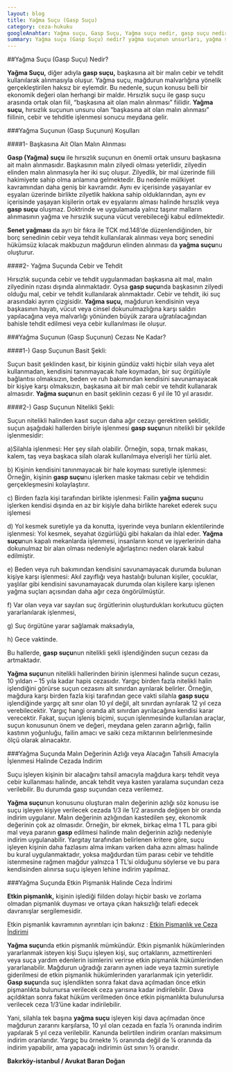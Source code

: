 ```yaml
---
layout: blog
title: Yağma Suçu (Gasp Suçu)
category: ceza-hukuku
googleAnahtar: Yağma suçu, Gasp Suçu, Yağma suçu nedir, gasp suçu nedir, Ceza avukatı, yağma suçunun cezası, bakırköy avukat, ataköy avukat, istanbul avukat 
summary: Yağma suçu (Gasp Suçu) nedir? yağma suçunun unsurları, yağma suçunun ağırlaştırılmış şekli, yağma suçunun cezası (gasp suçunun cezası), yağma suçunda etkin pişmanlık konularına değinilmiştir.
---
```



##Yağma Suçu (Gasp Suçu) Nedir? 


**Yağma Suçu,** diğer adıyla **gasp suçu,** başkasına ait bir malın cebir ve tehdit kullanılarak alınmasıyla oluşur. Yağma suçu, mağdurun malvarlığına yönelik gerçekleştirilen haksız bir eylemdir. Bu nedenle, suçun konusu belli bir ekonomik değeri olan herhangi bir maldır. Hırsızlık suçu ile gasp suçu arasında ortak olan fiil, “başkasına ait olan malın alınması”  fiilidir. **Yağma suçu,** hırsızlık suçunun unsuru olan “başkasına ait olan malın alınması”  fiilinin, cebir ve tehditle işlenmesi sonucu meydana gelir.

###Yağma Suçunun (Gasp Suçunun) Koşulları


####1- Başkasına Ait Olan Malın Alınması 


**Gasp (Yağma) suçu** ile hırsızlık suçunun en önemli ortak unsuru başkasına ait malın alınmasıdır. Başkasının malın zilyedi olması yeterlidir, zilyedin elinden malın alınmasıyla her iki suç oluşur. Zilyedlik, bir mal üzerinde fiili hakimiyete sahip olma anlamına gelmektedir. Bu nedenle mülkiyet kavramından daha geniş bir kavramdır.  Aynı ev içerisinde yaşayanlar ev eşyaları üzerinde birlikte zilyetlik hakkına sahip olduklarından, aynı ev içerisinde yaşayan kişilerin ortak ev eşyalarını alması halinde hırsızlık veya **gasp suçu** oluşmaz. Doktrinde ve uygulamada yalnız taşınır malların alınmasının yağma ve hırsızlık suçuna vücut verebileceği kabul edilmektedir.

**Senet yağması** da ayrı bir fıkra ile TCK md.148’de düzenlendiğinden, bir borç senedinin cebir veya tehdit kullanılarak alınması veya borç senedini hükümsüz kılacak makbuzun mağdurun elinden alınması da **yağma suçu**nu oluşturur. 

####2- Yağma Suçunda Cebir ve Tehdit  


Hırsızlık suçunda cebir ve tehdit uygulanmadan başkasına ait mal, malın zilyedinin rızası dışında alınmaktadır. Oysa **gasp suçu**nda başkasının zilyedi olduğu mal, cebir ve tehdit kullanılarak alınmaktadır. Cebir ve tehdit, iki suç arasındaki ayrım çizgisidir. **Yağma suçu,** mağdurun kendisinin veya başkasının hayatı, vücut veya cinsel dokunulmazlığına karşı saldırı yapılacağına veya malvarlığı yönünden büyük zarara uğratılacağından bahisle tehdit edilmesi veya cebir kullanılması ile oluşur.

###Yağma Suçunun (Gasp Suçunun) Cezası Ne Kadar?


####1-) Gasp Suçunun Basit Şekli: 


Suçun basit şeklinden kasıt, bir kişinin gündüz vakti hiçbir silah veya alet kullanmadan, kendisini tanınmayacak hale koymadan, bir suç örgütüyle bağlantısı olmaksızın, beden ve ruh bakımından kendisini savunamayacak bir kişiye karşı olmaksızın, başkasına ait bir malı cebir ve tehdit kullanarak almasıdır. **Yağma suçu**nun en basit şeklinin cezası 6 yıl ile 10 yıl arasıdır. 

####2-) Gasp Suçunun Nitelikli Şekli: 


Suçun nitelikli halinden kasıt suçun daha ağır cezayı gerektiren şeklidir, suçun aşağıdaki hallerden biriyle işlenmesi **gasp suçu**nun nitelikli bir şekilde işlenmesidir:

 a)Silahla işlenmesi: Her şey silah olabilir. Örneğin, sopa, tırnak makası, kalem, taş veya başkaca silah olarak kullanılmaya elverişli her türlü alet.
 
 b) Kişinin kendisini tanınmayacak bir hale koyması suretiyle işlenmesi: Örneğin, kişinin **gasp suçu**nu işlerken maske takması cebir ve tehdidin gerçekleşmesini kolaylaştırır.
 
c) Birden fazla kişi tarafından birlikte işlenmesi: Failin **yağma suçu**nu işlerken kendisi dışında en az bir kişiyle daha birlikte hareket ederek suçu işlemesi 

d) Yol kesmek suretiyle ya da konutta, işyerinde veya bunların eklentilerinde işlenmesi: Yol kesmek, seyahat özgürlüğü gibi hakaları da ihlal eder. **Yağma suçu**nun kapalı mekanlarda işlenmesi, insanların konut ve işyerlerinin daha dokunulmaz bir alan olması nedeniyle ağırlaştırıcı neden olarak kabul edilmiştir.

e) Beden veya ruh bakımından kendisini savunamayacak durumda bulunan kişiye karşı işlenmesi: Akıl zayıflığı veya hastalığı bulunan kişiler, çocuklar, yaşlılar gibi kendisini savunamayacak durumda olan kişilere karşı işlenen yağma suçları açısından daha ağır ceza öngörülmüştür.

f) Var olan veya var sayılan suç örgütlerinin oluşturdukları korkutucu güçten yararlanılarak işlenmesi,

g) Suç örgütüne yarar sağlamak maksadıyla,

h) Gece vaktinde.
 
Bu hallerde, **gasp suçu**nun nitelikli şekli işlendiğinden suçun cezası da artmaktadır. 

**Yağma suçu**nun nitelikli hallerinden birinin işlenmesi halinde suçun cezası, 10 yıldan – 15 yıla kadar hapis cezasıdır. Yargıç birden fazla nitelikli halin işlendiğini görürse suçun cezasını alt sınırdan ayrılarak belirler. Örneğin, mağdura karşı birden fazla kişi tarafından gece vakti silahla **gasp suçu** işlendiğinde yargıç alt sınır olan 10 yıl değil, alt sınırdan ayrılarak 12 yıl ceza verebilecektir. Yargıç hangi oranda alt sınırdan ayrılacağına kendisi karar verecektir. Fakat, suçun işleniş biçimi, suçun işlenmesinde kullanılan araçlar, suçun konusunun önem ve değeri, meydana gelen zararın ağırlığı, failin kastının yoğunluğu, failin amacı ve saiki ceza miktarının belirlenmesinde ölçü olarak alınacaktır.

###Yağma Suçunda Malın Değerinin Azlığı veya Alacağın Tahsili Amacıyla İşlenmesi Halinde Cezada İndirim


Suçu işleyen kişinin bir alacağını tahsil amacıyla mağdura karşı tehdit veya cebir kullanması halinde, ancak tehdit veya kasten yaralama suçundan ceza verilebilir. Bu durumda gasp suçundan ceza verilemez.

**Yağma suçu**nun konusunu oluşturan malın değerinin azlığı söz konusu ise suçu işleyen kişiye verilecek cezada 1/3 ile 1/2 arasında değişen bir oranda indirim uygulanır. Malın değerinin azlığından kastedilen şey, ekonomik değerinin çok az olmasıdır. Örneğin, bir ekmek, birkaç elma 1 TL para gibi mal veya paranın **gasp** edilmesi halinde malın değerinin azlığı nedeniyle indirim uygulanabilir. Yargıtay tarafından belirlenen kritere göre, suçu işleyen kişinin daha fazlasını alma imkanı varken daha azını alması halinde bu kural uygulanmaktadır, yoksa mağdurdan tüm parası cebir ve tehditle istenmesine rağmen mağdur yalnızca 1 TL’si olduğunu söylerse ve bu para kendisinden alınırsa suçu işleyen lehine indirim yapılmaz.

###Yağma Suçunda Etkin Pişmanlık Halinde Ceza İndirimi


**Etkin pişmanlık,** kişinin işlediği fiilden dolayı hiçbir baskı ve zorlama olmadan pişmanlık duyması ve ortaya çıkan haksızlığı telafi edecek davranışlar sergilemesidir.

Etkin pişmanlık kavramının ayrıntıları için bakınız : [Etkin Pişmanlık ve Ceza İndirimi](http://barandogan.av.tr/blog/ceza-hukuku/etkin-pismanlik-ceza-indirimi.html)

**Yağma suçu**nda etkin pişmanlık mümkündür.  Etkin pişmanlık hükümlerinden yararlanmak isteyen kişi Suçu işleyen kişi, suç ortaklarını, azmettirenleri veya suça yardım edenlerin isimlerini verirse etkin pişmanlık hükümlerinden yararlanabilir. Mağdurun uğradığı zararın aynen iade veya tazmin suretiyle giderilmesi de etkin pişmanlık hükümlerinden yararlanmak için yeterlidir. **Gasp suçu**nda suç işlendikten sonra fakat dava açılmadan önce etkin pişmanlıkta bulunursa verilecek ceza yarısına kadar indirilebilir. Dava açıldıktan sonra fakat hüküm verilmeden önce etkin pişmanlıkta bulunulursa verilecek ceza 1/3’üne kadar indirilebilir. 

Yani, silahla tek başına **yağma suçu** işleyen kişi dava açılmadan önce mağdurun zararını karşılarsa, 10 yıl olan cezada en fazla ½ oranında indirim yapılarak 5 yıl ceza verilebilir. Kanunda belirtilen indirim oranları maksimum indirim oranlarıdır. Yargıç bu örnekte ½ oranında değil de ¼ oranında da indirim yapabilir, ama yapacağı indirimin üst sınırı ½ oranıdır. 

**Bakırköy-istanbul / Avukat Baran Doğan**
